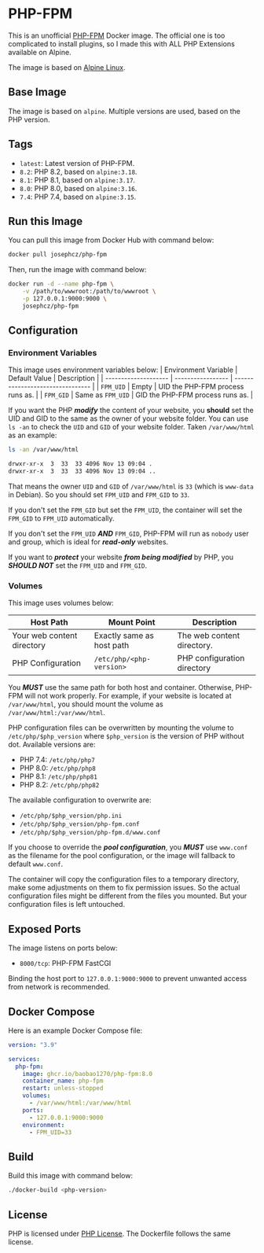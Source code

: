 # PHP-FPM
This is an unofficial [PHP-FPM](https://www.php.net) Docker image. The official one is too complicated to install plugins, so I made this with ALL PHP Extensions available on Alpine.

The image is based on [Alpine Linux](https://alpinelinux.org/).

## Base Image
The image is based on `alpine`. Multiple versions are used, based on the PHP version.

## Tags
 - `latest`: Latest version of PHP-FPM.
 - `8.2`: PHP 8.2, based on `alpine:3.18`.
 - `8.1`: PHP 8.1, based on `alpine:3.17`.
 - `8.0`: PHP 8.0, based on `alpine:3.16`.
 - `7.4`: PHP 7.4, based on `alpine:3.15`.

## Run this Image
You can pull this image from Docker Hub with command below:
```bash
docker pull josephcz/php-fpm
```

Then, run the image with command below:
```bash
docker run -d --name php-fpm \
    -v /path/to/wwwroot:/path/to/wwwroot \
    -p 127.0.0.1:9000:9000 \
    josephcz/php-fpm
```

## Configuration
### Environment Variables
This image uses environment variables below:
| Environment Variable | Default Value     | Description                      |
| -------------------- | ----------------- | -------------------------------- |
| `FPM_UID`            | Empty             | UID the PHP-FPM process runs as. |
| `FPM_GID`            | Same as `FPM_UID` | GID the PHP-FPM process runs as. |

If you want the PHP ***modify*** the content of your website, you **should** set the UID and GID to the same as the owner of your website folder. You can use `ls -an` to check the `UID` and `GID` of your website folder. Taken `/var/www/html` as an example:

```bash
ls -an /var/www/html

drwxr-xr-x  3  33  33 4096 Nov 13 09:04 .
drwxr-xr-x  3  33  33 4096 Nov 13 09:04 ..
```

That means the owner `UID` and `GID` of `/var/www/html` is `33` (which is `www-data` in Debian). So you should set `FPM_UID` and `FPM_GID` to `33`.

If you don't set the `FPM_GID` but set the `FPM_UID`, the container will set the `FPM_GID` to `FPM_UID` automatically.

If you don't set the `FPM_UID` ***AND*** `FPM_GID`, PHP-FPM will run as `nobody` user and group, which is ideal for ***read-only*** websites.

If you want to ***protect*** your website ***from being modified*** by PHP, you ***SHOULD NOT*** set the `FPM_UID` and `FPM_GID`.

### Volumes
This image uses volumes below:

| Host Path                  | Mount Point               | Description                 |
| -------------------------- | ------------------------- | --------------------------- |
| Your web content directory | Exactly same as host path | The web content directory.  |
| PHP Configuration          | `/etc/php/<php-version>`  | PHP configuration directory |

You ***MUST*** use the same path for both host and container. Otherwise, PHP-FPM will not work properly. For example, if your website is located at `/var/www/html`, you should mount the volume as `/var/www/html:/var/www/html`.

PHP configuration files can be overwritten by mounting the volume to `/etc/php/$php_version` where `$php_version` is the version of PHP without dot. Available versions are:
 - PHP 7.4: `/etc/php/php7`
 - PHP 8.0: `/etc/php/php8`
 - PHP 8.1: `/etc/php/php81`
 - PHP 8.2: `/etc/php/php82`

The available configuration to overwrite are:
 - `/etc/php/$php_version/php.ini`
 - `/etc/php/$php_version/php-fpm.conf`
 - `/etc/php/$php_version/php-fpm.d/www.conf`

If you choose to override the ***pool configuration***, you ***MUST*** use `www.conf` as the filename for the pool configuration, or the image will fallback to default `www.conf`.

The container will copy the configuration files to a temporary directory, make some adjustments on them to fix permission issues. So the actual configuration files might be different from the files you mounted. But your configuration files is left untouched.

## Exposed Ports
The image listens on ports below:
 - `8000/tcp`: PHP-FPM FastCGI

Binding the host port to `127.0.0.1:9000:9000` to prevent unwanted access from network is recommended.

## Docker Compose
Here is an example Docker Compose file:
```yaml
version: "3.9"

services:
  php-fpm:
    image: ghcr.io/baobao1270/php-fpm:8.0
    container_name: php-fpm
    restart: unless-stopped
    volumes:
      - /var/www/html:/var/www/html
    ports:
      - 127.0.0.1:9000:9000
    environment:
      - FPM_UID=33
```

## Build
Build this image with command below:
```bash
./docker-build <php-version>
```

## License
PHP is licensed under [PHP License](https://www.php.net/license/3_01.txt). The Dockerfile follows the same license.
